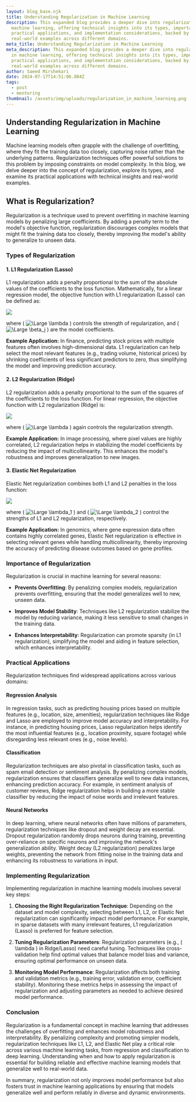 ```yaml
---
layout: blog_base.njk
title: Understanding Regularization in Machine Learning
description: This expanded blog provides a deeper dive into regularization in
  machine learning, offering technical insights into its types, importance,
  practical applications, and implementation considerations, backed by
  real-world examples across different domains.
meta_title: Understanding Regularization in Machine Learning
meta_description: This expanded blog provides a deeper dive into regularization
  in machine learning, offering technical insights into its types, importance,
  practical applications, and implementation considerations, backed by
  real-world examples across different domains.
author: Saeed Mirshekari
date: 2024-07-17T14:51:06.884Z
tags:
  - post
  - mentoring
thumbnail: /assets/img/uploads/regularization_in_machine_learning.png
---
```




## Understanding Regularization in Machine Learning



Machine learning models often grapple with the challenge of overfitting, where they fit the training data too closely, capturing noise rather than the underlying patterns. Regularization techniques offer powerful solutions to this problem by imposing constraints on model complexity. In this blog, we delve deeper into the concept of regularization, explore its types, and examine its practical applications with technical insights and real-world examples.

## What is Regularization?

Regularization is a technique used to prevent overfitting in machine learning models by penalizing large coefficients. By adding a penalty term to the model's objective function, regularization discourages complex models that might fit the training data too closely, thereby improving the model's ability to generalize to unseen data.

### Types of Regularization

#### 1. L1 Regularization (Lasso)

L1 regularization adds a penalty proportional to the sum of the absolute values of the coefficients to the loss function. Mathematically, for a linear regression model, the objective function with L1 regularization (Lasso) can be defined as:



<img src="https://latex.codecogs.com/svg.latex?\Large&space;\text{Loss}_{\text{Lasso}} = \sum_{i=1}^{n} (y_i - \hat{y}_i)^2 + \lambda \sum_{j=1}^{p} |\beta_j|" />






where \( ![\Large \lambda](https://latex.codecogs.com/svg.latex?\Large&space;\lambda) \) controls the strength of regularization, and \( ![\Large \beta_j](https://latex.codecogs.com/svg.latex?\Large&space;\beta_j) \) are the model coefficients.

**Example Application:** In finance, predicting stock prices with multiple features often involves high-dimensional data. L1 regularization can help select the most relevant features (e.g., trading volume, historical prices) by shrinking coefficients of less significant predictors to zero, thus simplifying the model and improving prediction accuracy.

#### 2. L2 Regularization (Ridge)

L2 regularization adds a penalty proportional to the sum of the squares of the coefficients to the loss function. For linear regression, the objective function with L2 regularization (Ridge) is:

<img src="https://latex.codecogs.com/svg.latex?\Large&space;\text{Loss}_{\text{Ridge}} = \sum_{i=1}^{n} (y_i - \hat{y}_i)^2 + \lambda \sum_{j=1}^{p} \beta_j^2" />





where \( ![\Large \lambda](https://latex.codecogs.com/svg.latex?\Large&space;\lambda) \) again controls the regularization strength.

**Example Application:** In image processing, where pixel values are highly correlated, L2 regularization helps in stabilizing the model coefficients by reducing the impact of multicollinearity. This enhances the model's robustness and improves generalization to new images.

#### 3. Elastic Net Regularization

Elastic Net regularization combines both L1 and L2 penalties in the loss function:

<img src="https://latex.codecogs.com/svg.latex?\Large&space;\text{Loss}_{\text{ElasticNet}} = \sum_{i=1}^{n} (y_i - \hat{y}_i)^2 + \lambda_1 \sum_{j=1}^{p} |\beta_j| + \lambda_2 \sum_{j=1}^{p} \beta_j^2" />





where \( ![\Large \lambda_1](https://latex.codecogs.com/svg.latex?\Large&space;\lambda_1) \) and \( ![\Large \lambda_2](https://latex.codecogs.com/svg.latex?\Large&space;\lambda_2)  \) control the strengths of L1 and L2 regularization, respectively.

**Example Application:** In genomics, where gene expression data often contains highly correlated genes, Elastic Net regularization is effective in selecting relevant genes while handling multicollinearity, thereby improving the accuracy of predicting disease outcomes based on gene profiles.

### Importance of Regularization

Regularization is crucial in machine learning for several reasons:

- **Prevents Overfitting**: By penalizing complex models, regularization prevents overfitting, ensuring that the model generalizes well to new, unseen data.
  
- **Improves Model Stability**: Techniques like L2 regularization stabilize the model by reducing variance, making it less sensitive to small changes in the training data.

- **Enhances Interpretability**: Regularization can promote sparsity (in L1 regularization), simplifying the model and aiding in feature selection, which enhances interpretability.

### Practical Applications

Regularization techniques find widespread applications across various domains:

#### Regression Analysis

In regression tasks, such as predicting housing prices based on multiple features (e.g., location, size, amenities), regularization techniques like Ridge and Lasso are employed to improve model accuracy and interpretability. For instance, in predicting housing prices, Lasso regularization helps identify the most influential features (e.g., location proximity, square footage) while disregarding less relevant ones (e.g., noise levels).

#### Classification

Regularization techniques are also pivotal in classification tasks, such as spam email detection or sentiment analysis. By penalizing complex models, regularization ensures that classifiers generalize well to new data instances, enhancing prediction accuracy. For example, in sentiment analysis of customer reviews, Ridge regularization helps in building a more stable classifier by reducing the impact of noise words and irrelevant features.

#### Neural Networks

In deep learning, where neural networks often have millions of parameters, regularization techniques like dropout and weight decay are essential. Dropout regularization randomly drops neurons during training, preventing over-reliance on specific neurons and improving the network's generalization ability. Weight decay (L2 regularization) penalizes large weights, preventing the network from fitting noise in the training data and enhancing its robustness to variations in input.

### Implementing Regularization

Implementing regularization in machine learning models involves several key steps:

1. **Choosing the Right Regularization Technique**: Depending on the dataset and model complexity, selecting between L1, L2, or Elastic Net regularization can significantly impact model performance. For example, in sparse datasets with many irrelevant features, L1 regularization (Lasso) is preferred for feature selection.

2. **Tuning Regularization Parameters**: Regularization parameters (e.g., \( \lambda \) in Ridge/Lasso) need careful tuning. Techniques like cross-validation help find optimal values that balance model bias and variance, ensuring optimal performance on unseen data.

3. **Monitoring Model Performance**: Regularization affects both training and validation metrics (e.g., training error, validation error, coefficient stability). Monitoring these metrics helps in assessing the impact of regularization and adjusting parameters as needed to achieve desired model performance.

### Conclusion

Regularization is a fundamental concept in machine learning that addresses the challenges of overfitting and enhances model robustness and interpretability. By penalizing complexity and promoting simpler models, regularization techniques like L1, L2, and Elastic Net play a critical role across various machine learning tasks, from regression and classification to deep learning. Understanding when and how to apply regularization is essential for building reliable and effective machine learning models that generalize well to real-world data.

In summary, regularization not only improves model performance but also fosters trust in machine learning applications by ensuring that models generalize well and perform reliably in diverse and dynamic environments.

